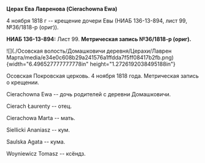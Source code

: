 **Церах Ева Лавренова (Cierachowna Ewa)**

4 ноября 1818 г -- крещение дочери Евы (НИАБ 136-13-894, лист 99,
№36/1818-р (ориг)).

**НИАБ 136-13-894:** Лист 99. **Метрическая запись №36/1818-р (ориг).**

![](./Осовская волость/Домашковичи деревня/Церахи/Лаврен Марта/media/e34e0c608b29a241576a1ffdda7f5ff08417b2fb.png){width="6.496527777777778in"
height="1.2726192038495188in"}

Осовская Покровская церковь. 4 ноября 1818 года. Метрическая запись о
крещении.

Cierachowna Ewa -- дочь родителей с деревни Домашковичи.

Cierach Łaurenty -- отец.

Cierachowa Marta -- мать.

Siellicki Ananiasz -- кум.

Saulska Agata -- кума.

Woyniewicz Tomasz -- ксёндз.
